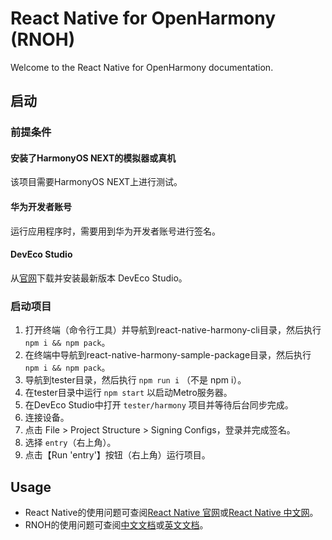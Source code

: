 # React Native for OpenHarmony (RNOH)

Welcome to the React Native for OpenHarmony documentation.

## 启动

### 前提条件

#### 安装了HarmonyOS NEXT的模拟器或真机
该项目需要HarmonyOS NEXT上进行测试。

#### 华为开发者账号
运行应用程序时，需要用到华为开发者账号进行签名。

#### DevEco Studio
从[官网](https://developer.huawei.com/consumer/cn/deveco-studio/)下载并安装最新版本 DevEco Studio。

### 启动项目

1. 打开终端（命令行工具）并导航到react-native-harmony-cli目录，然后执行 `npm i && npm pack`。
1. 在终端中导航到react-native-harmony-sample-package目录，然后执行 `npm i && npm pack`。
1. 导航到tester目录，然后执行 `npm run i` （不是 npm i）。
1. 在tester目录中运行 `npm start` 以启动Metro服务器。
1. 在DevEco Studio中打开 `tester/harmony` 项目并等待后台同步完成。
1. 连接设备。
1. 点击 File > Project Structure > Signing Configs，登录并完成签名。
1. 选择 `entry`（右上角）。
1. 点击【Run 'entry'】按钮（右上角）运行项目。

## Usage

- React Native的使用问题可查阅[React Native 官网](https://reactnative.dev/)或[React Native 中文网](https://reactnative.cn/)。
- RNOH的使用问题可查阅[中文文档](./docs/zh-cn/README.md)或[英文文档](./docs/en/README.md)。